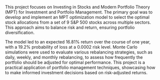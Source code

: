 This project focuses on Investing in Stocks and Modern Portfolio Theory (MPT) for Investment and Portfolio Management. The primary goal was to develop and implement an MPT optimization model to select the optimal stock allocations from a set of 9 S&P 500 stocks across multiple sectors. This approach aims to balance risk and return, ensuring portfolio diversification.

The model led to an expected 16.81% return over the course of one year, with a 19.2% probability of loss at a 0.0002 risk level. Monte Carlo simulations were used to evaluate various rebalancing strategies, such as daily, weekly, and monthly rebalancing, to assess how frequently the portfolio should be adjusted for optimal performance. This project is a practical application of portfolio management techniques, showcasing how to make informed investment decisions based on risk-adjusted returns.
